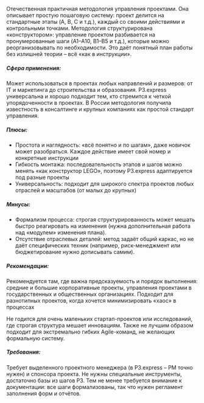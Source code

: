 Отечественная практичная методология управления проектами. Она описывает простую пошаговую систему: проект делится на стандартные этапы (A, B, C и т.д.), каждый со своими действиями и контрольными точками. Методология структурирована «конструктором»: управление проектом разбивается на пронумерованные шаги (A1–A10, B1–B5 и т.д.), которые можно реорганизовывать по необходимости. Это даёт понятный план работы без излишней теории – всё «как в инструкции».
##### Сфера применения:
Может использоваться в проектах любых направлений и размеров: от IT и маркетинга до строительства и образования. P3.express универсальна и хорошо подходит тем, кто стремится к четкой упорядоченности в проектах. В России методология получила известность в консалтинге и крупных компаниях как простой стандарт управления.
##### Плюсы:
  - Простота и наглядность: «всё понятно и по шагам», даже новичок может разобраться. Каждое действие имеет свой номер и конкретные инструкции
  - Гибкость монтажа: последовательность этапов и шагов можно менять «как конструктор LEGO», поэтому P3.express адаптируется под разные проекты
  - Универсальность: подходит для широкого спектра проектов любых отраслей и масштабов (от малых до крупных)

##### Минусы: 
 - Формализм процесса: строгая структурированность может мешать быстро реагировать на изменения (нужна дополнительная работа над «модулем» изменения плана).
 - Отсутствие отраслевых деталей: метод задаёт общий каркас, но не даёт специфических техник (например, риск-менеджмент или бюджетирование нужно дописывать самим).

##### Рекомендации:
Рекомендуется там, где важна предсказуемость и порядок выполнения: средние и большие корпоративные проекты, управления проектами в государственных и общественных организациях. Подходит для разнотипных проектов, когда хочется минимизировать «хаос» в процессах

Не годится для очень маленьких стартап-проектов или исследований, где строгая структура мешает инновациям. Также не лучшим образом подходит для экстремально гибких Agile-команд, не желающих формальную систему.
##### Требования:
Требует выделенного проектного менеджера (в P3.express – PM точно нужен) и спонсора проекта. Не нужны специальные инструменты, достаточно базы из шагов P3. Тем не менее требуется внимание к документации: все шаги формализованы, так что нужен регламент заполнения форм и отчётов.
